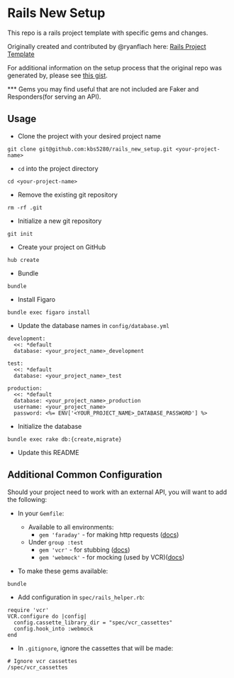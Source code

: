# Rails New Setup

This repo is a rails project template with specific gems and changes.

Originally created and contributed by @ryanflach here: [Rails Project Template](https://github.com/ryanflach/rails_project_template)

For additional information on the setup process that the original repo was generated by, please see [this gist](https://gist.github.com/ryanflach/9fe657471bc9282a18d6904171645278).

*** Gems you may find useful that are not included are Faker and Responders(for serving an API).

## Usage
* Clone the project with your desired project name
```
git clone git@github.com:kbs5280/rails_new_setup.git <your-project-name>
```
* `cd` into the project directory
```
cd <your-project-name>
```
* Remove the existing git repository
```
rm -rf .git
```
* Initialize a new git repository
```
git init
```
* Create your project on GitHub
```
hub create
```
* Bundle
```
bundle
```
* Install Figaro
```
bundle exec figaro install
```
* Update the database names in `config/database.yml`
```
development:
  <<: *default
  database: <your_project_name>_development

test:
  <<: *default
  database: <your_project_name>_test

production:
  <<: *default
  database: <your_project_name>_production
  username: <your_project_name>
  password: <%= ENV['<YOUR_PROJECT_NAME>_DATABASE_PASSWORD'] %>
```
* Initialize the database
```
bundle exec rake db:{create,migrate}
```
* Update this README

## Additional Common Configuration
Should your project need to work with an external API, you will want to add the following:
* In your `Gemfile`:
  * Available to all environments:
    * `gem 'faraday'` - for making http requests ([docs](https://github.com/lostisland/faraday))
  * Under `group :test`
    * `gem 'vcr'` - for stubbing ([docs](https://github.com/vcr/vcr))
    * `gem 'webmock'` - for mocking (used by VCR)([docs](https://github.com/bblimke/webmock))


* To make these gems available:
```
bundle
```
* Add configuration in `spec/rails_helper.rb`:
```
require 'vcr'
VCR.configure do |config|
  config.cassette_library_dir = "spec/vcr_cassettes"
  config.hook_into :webmock
end
```
* In `.gitignore`, ignore the cassettes that will be made:
```
# Ignore vcr cassettes
/spec/vcr_cassettes
```
